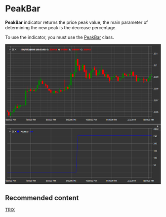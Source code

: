 # PeakBar

**PeakBar** indicator returns the price peak value, the main parameter of determining the new peak is the decrease percentage. 

To use the indicator, you must use the [PeakBar](../api/StockSharp.Algo.Indicators.PeakBar.html) class. 

![IndicatorPeakBar](../images/IndicatorPeakBar.png)

## Recommended content

[TRIX](IndicatorTrix.md)
